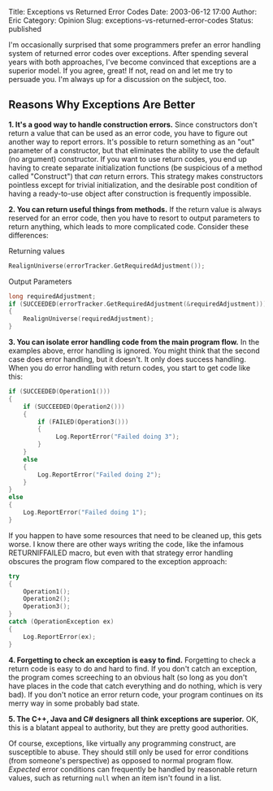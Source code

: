 Title: Exceptions vs Returned Error Codes
Date: 2003-06-12 17:00
Author: Eric
Category: Opinion
Slug: exceptions-vs-returned-error-codes
Status: published

I'm occasionally surprised that some programmers prefer an error
handling system of returned error codes over exceptions. After spending
several years with both approaches, I've become convinced that
exceptions are a superior model. If you agree, great! If not, read on
and let me try to persuade you. I'm always up for a discussion on the
subject, too.<!--more-->

Reasons Why Exceptions Are Better
---------------------------------

**1. It's a good way to handle construction errors.** Since constructors
don't return a value that can be used as an error code, you have to
figure out another way to report errors. It's possible to return
something as an "out" parameter of a constructor, but that eliminates
the ability to use the default (no argument) constructor. If you want to
use return codes, you end up having to create separate initialization
functions (be suspicious of a method called "Construct") that *can*
return errors. This strategy makes constructors pointless except for
trivial initialization, and the desirable post condition of having a
ready-to-use object after construction is frequently impossible.

**2. You can return useful things from methods.** If the return value is
always reserved for an error code, then you have to resort to output
parameters to return anything, which leads to more complicated code.
Consider these differences:

Returning values

```cpp
RealignUniverse(errorTracker.GetRequiredAdjustment());
```

Output Parameters

```cpp
long requiredAdjustment; 
if (SUCCEEDED(errorTracker.GetRequiredAdjustment(&requiredAdjustment))) 
{ 
    RealignUniverse(requiredAdjustment); 
}
```

**3. You can isolate error handling code from the main program flow.**
In the examples above, error handling is ignored. You might think that
the second case does error handling, but it doesn't. It only does
success handling. When you do error handling with return codes, you
start to get code like this:

```cpp
if (SUCCEEDED(Operation1())) 
{ 
    if (SUCCEEDED(Operation2())) 
    { 
        if (FAILED(Operation3())) 
        { 
             Log.ReportError("Failed doing 3"); 
        } 
    } 
    else 
    { 
        Log.ReportError("Failed doing 2"); 
    } 
} 
else 
{ 
    Log.ReportError("Failed doing 1"); 
}
```

If you happen to have some resources that need to be cleaned up, this
gets worse. I know there are other ways writing the code, like the
infamous RETURNIFFAILED macro, but even with that strategy error
handling obscures the program flow compared to the exception approach:

```cpp
try 
{ 
    Operation1(); 
    Operation2(); 
    Operation3(); 
} 
catch (OperationException ex) 
{ 
    Log.ReportError(ex); 
}
```

**4. Forgetting to check an exception is easy to find.** Forgetting to
check a return code is easy to do and hard to find. If you don't catch
an exception, the program comes screeching to an obvious halt (so long
as you don't have places in the code that catch everything and do
nothing, which is very bad). If you don't notice an error return code,
your program continues on its merry way in some probably bad state.

**5. The C++, Java and C\# designers all think exceptions are
superior.** OK, this is a blatant appeal to authority, but they are
pretty good authorities.

Of course, exceptions, like virtually any programming construct, are
susceptible to abuse. They should still only be used for error
conditions (from someone's perspective) as opposed to normal program
flow. *Expected* error conditions can frequently be handled by
reasonable return values, such as returning `null` when an item isn't
found in a list.
